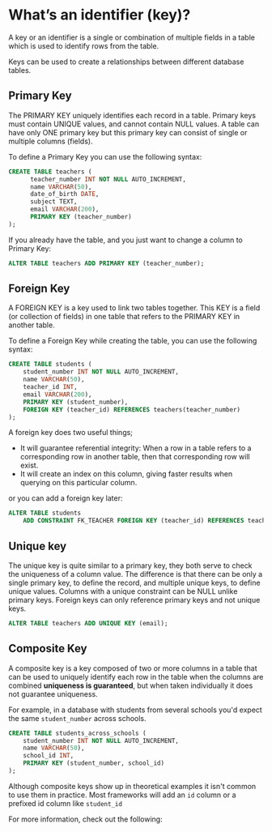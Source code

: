 # What’s an identifier (key)?

A key or an identifier is a single or combination of multiple fields in a table which is used to identify rows from the table.

Keys can be used to create a relationships between different database tables.

## Primary Key

The PRIMARY KEY uniquely identifies each record in a table.
Primary keys must contain UNIQUE values, and cannot contain NULL values. A table can have only ONE primary key but this primary key can consist of single or multiple columns (fields).

To define a Primary Key you can use the following syntax:

```sql
CREATE TABLE teachers (
      teacher_number INT NOT NULL AUTO_INCREMENT,
      name VARCHAR(50),
      date_of_birth DATE,
      subject TEXT,
      email VARCHAR(200),
      PRIMARY KEY (teacher_number)
);
```

If you already have the table, and you just want to change a column to Primary Key:

```sql
ALTER TABLE teachers ADD PRIMARY KEY (teacher_number);
```

## Foreign Key

A FOREIGN KEY is a key used to link two tables together. This KEY is a field (or collection of fields) in one table that refers to the PRIMARY KEY in another table.

To define a Foreign Key while creating the table, you can use the following syntax:

```sql
CREATE TABLE students (
    student_number INT NOT NULL AUTO_INCREMENT,
    name VARCHAR(50),
    teacher_id INT,
    email VARCHAR(200),
    PRIMARY KEY (student_number),
    FOREIGN KEY (teacher_id) REFERENCES teachers(teacher_number)
);
```

A foreign key does two useful things;

- It will guarantee referential integrity: When a row in a table refers to a corresponding row in another table, then that corresponding row will
exist.
- It will create an index on this column, giving faster results when querying on this particular column.

or you can add a foreign key later:

```sql
ALTER TABLE students
    ADD CONSTRAINT FK_TEACHER FOREIGN KEY (teacher_id) REFERENCES teachers(teacher_number);
```

## Unique key

The unique key is quite similar to a primary key, they both serve to check the uniqueness of a column value.
The difference is that there can be only a single primary key, to define the record, and multiple unique keys, to define unique values.
Columns with a unique constraint can be NULL unlike primary keys.
Foreign keys can only reference primary keys and not unique keys.

```sql
ALTER TABLE teachers ADD UNIQUE KEY (email);
```

## Composite Key

A composite key is a key composed of two or more columns in a table that can be used to uniquely identify
each row in the table when the columns are combined **uniqueness is guaranteed**, but when taken individually
it does not guarantee uniqueness.

For example, in a database with students from several schools you'd expect the same `student_number` across schools.

```sql
CREATE TABLE students_across_schools (
    student_number INT NOT NULL AUTO_INCREMENT,
    name VARCHAR(50),
    school_id INT,
    PRIMARY KEY (student_number, school_id)
);
```

Although composite keys show up in theoretical examples it isn't common to use them in practice.
Most frameworks will add an `id` column or a prefixed id column like `student_id`

For more information, check out the following:

<a href="https://www.youtube.com/watch?v=ia4eCxPPc_o">
<img src="https://via.placeholder.com/728x90.png?text=Video+Preview+Coming+Soon" alt="" />
</a>

